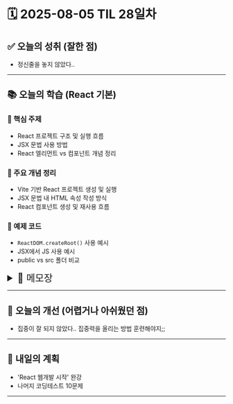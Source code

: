# 🗓️ 2025-08-05 TIL 28일차

## ✅ 오늘의 성취 (잘한 점)

- 정신줄을 놓지 않았다..

---

## 📚 오늘의 학습 (React 기본)

### 🔹 핵심 주제

- React 프로젝트 구조 및 실행 흐름
- JSX 문법 사용 방법
- React 엘리먼트 vs 컴포넌트 개념 정리

### 🔹 주요 개념 정리

- Vite 기반 React 프로젝트 생성 및 실행
- JSX 문법 내 HTML 속성 작성 방식
- React 컴포넌트 생성 및 재사용 흐름

### 🔹 예제 코드

- `ReactDOM.createRoot()` 사용 예시
- JSX에서 JS 사용 예시
- public vs src 폴더 비교

<details>
<summary style="font-size: 22px;">📓 메모장</summary>

## React

웹사이트의 UI를 효율적으로 개발하기 위해 만들어진 기술

---

### 프로젝트 생성 및 실행

- 리액트 프로젝트 생성

  ```bash
  npm create vite@latest . -- --template react     # 현재 폴더에 생성
  npm create vite@latest <폴더이름> -- --template react  # 특정 폴더에 생성
  ```

- 실행에 필요한 패키지 설치

  ```bash
  npm install
  ```

- 개발 모드 실행

  ```bash
  npm run dev
  ```

- 개발 모드 종료
  `Ctrl + C`

- `npm run start`
  변경사항 자동 반영 포함한 실행 명령어

- React Developer Tools
  크롬 확장 프로그램, 개발자 도구에서 컴포넌트 단위 확인 가능

---

### React v18 이후 변경 사항

- `ReactDOM.render()` → `ReactDOM.createRoot()` 방식으로 변경됨

  ```js
  import ReactDOM from "react-dom/client";

  const root = ReactDOM.createRoot(document.getElementById("root"));
  root.render(<h1>안녕 리액트!</h1>);
  ```

---

### index.html vs index.js

| 항목       | 설명                                           |
| ---------- | ---------------------------------------------- |
| index.html | 웹 브라우저에서 가장 먼저 실행되는 파일        |
| index.js   | index.html 파일 실행 이후 실행되는 리액트 코드 |

- index.js에서 `render()`의 첫 번째 인자값은 JSX 문법으로 작성된 요소
- 두 번째 인자값은 `id="root"`인 div 태그
- render 호출 시, 새 HTML 요소 생성 및 root에 할당됨

---

### 폴더 구조

| 항목            | public 폴더             | src 폴더             |
| --------------- | ----------------------- | -------------------- |
| 용도            | 정적 자원 보관          | 애플리케이션 코드    |
| 빌드 시         | 그대로 복사됨           | JavaScript로 번들됨  |
| 접근 방식       | 직접 경로 (/logo.png)   | import 필요          |
| React 코드 포함 | ❌ 없음                 | ✅ 전부 포함         |
| 예시 파일       | index.html, favicon.ico | App.jsx, main.jsx 등 |

---

## JSX

- JS에서 HTML 문법을 편리하게 활용할 수 있도록 한 확장 문법
- HTML 문법을 그대로 사용할 수는 없음
- JSX 문법으로 작성된 요소는 JS 객체로 변환됨

### 속성 작성 방식

- `class` → `className="클래스명"`
- `for` → `htmlFor="아이디"`
- 모든 속성은 camelCase
- 사용자 정의 속성(`data-*`)은 그대로 사용

  ```jsx
  <button className="btn" data-status="대기중">
    대기중
  </button>
  ```

---

### 프래그먼트(Fragment)

- JSX에서 태그는 반드시 하나로 감싸야 함
- 불필요한 div 제거를 위해 `<Fragment>` 또는 `<> </>` 사용
- `<Fragment>`는 import 필요, `<>`는 불필요

---

### JSX에서 JS 표현식 사용

- 중괄호 `{}`로 JS 표현식 사용 가능
- 조건문, 반복문 같은 JS "문장"은 불가 (표현식만 가능)

  - 조건 연산자 (`? :`)와 반복 메서드(`map`)는 사용 가능

- JSX 내에서는 가독성을 위해 변수 사용 권장

---

## 컴포넌트

### 리액트 엘리먼트

- JSX로 작성된 요소는 JS 객체로 변환됨
- `createRoot().render()`에 전달되어 Virtual DOM으로 해석
- Virtual DOM과 실제 DOM 비교 후 브라우저에 렌더링

---

### 리액트 컴포넌트

- JSX 요소를 함수로 정의 시, 커스텀 태그처럼 사용 가능

| 구분       | React Element                  | React Component                           |
| ---------- | ------------------------------ | ----------------------------------------- |
| 정의       | UI의 단일 조각을 나타내는 객체 | React Element를 반환하는 함수 또는 클래스 |
| 형태       | 일반 객체 (`<h1>Hello</h1>`)   | 함수 또는 클래스 (`function MyComp() {}`) |
| 생성 시기  | JSX 작성 시 생성               | 직접 정의                                 |
| JSX 사용법 | `<div>`, `<span>`              | `<MyComponent />`                         |
| React 입장 | 렌더 대상                      | 렌더 생산자                               |

#### 컴포넌트 작성 순서

1. 함수 생성 (대문자로 시작)

   ```js
   function MyComponent() {
     return <h1>Hello</h1>;
     // JSX 문법으로 만든 React Element를 반환
   }
   // "React Element를 반환"하기 때문에, React 컴포넌트로 인정
   ```

2. JSX에서 `<MyComponent />` 형태의 커스텀 태그로 사용 가능

   - 같은 파일 또는 import 후 사용 가능

---

### App 컴포넌트 예시

- `App.js`에서 `App()` 함수 정의 및 JSX 반환
- `export` 후 `index.js`에서 `<App />` 사용
- `App`은 최상위 컴포넌트 역할 수행

---

### 이미지 파일 사용

- React에서 이미지 사용 시 `import`로 가져와서 사용

  ```js
  import logo from "./logo.png";

  <img src={logo} />;
  ```

  - 경로 직접 사용 불가

</details>

---

## 🧠 오늘의 개선 (어렵거나 아쉬웠던 점)

- 집중이 잘 되지 않았다.. 집중력을 올리는 방법 훈련해야지;;

---

## 🚀 내일의 계획

- 'React 웹개발 시작' 완강
- 나머지 코딩테스트 10문제

---
